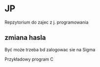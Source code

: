 JP
==

Repzytorium do zajec z j. programowania

## zmiana hasla

Być może trzeba bd zalogowac sie na Sigma

Przykładowy program C
